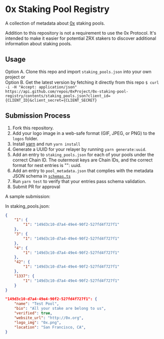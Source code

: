 # 0x Staking Pool Registry

A collection of metadata about [0x](https://0x.org/) staking pools.

Addition to this repository is not a requirement to use the 0x Protocol. It's intended to make it easier for potential ZRX stakers to discover additional information about staking pools.

## Usage

Option A. Clone this repo and import `staking_pools.json` into your own project or  
Option B. Get the latest version by fetching it directly from this repo
`$ curl -i -H "Accept: application/json" https://api.github.com/repos/0xProject/0x-staking-pool-registry/contents/staking_pools.json?client_id={CLIENT_ID}&client_secret={CLIENT_SECRET}`

## Submission Process

1.  Fork this repository.
2.  Add your logo image in a web-safe format (GIF, JPEG, or PNG) to the `logos` folder.
3.  Install [yarn](https://yarnpkg.com) and run `yarn install`
4.  Generate a UUID for your relayer by running `yarn generate:uuid`.
5.  Add an entry to `staking_pools.json` for each of your pools under the correct Chain ID. The outermost keys are Chain IDs, and the correct format for nest entries is "<pool ID>": uuid.
6.  Add an entry to `pool_metadata.json` that complies with the metadata JSON schema in [`schemas.ts`](./schemas.ts)
7.  Run `yarn test` to verify that your entries pass schema validation.
8.  Submit PR for approval

A sample submission:

In staking_pools.json:
```json
{
    "1": {
        "1": "149d3c10-d7a4-49e4-90f2-527fd4f727f1"
    },
    "3": {
        "1": "149d3c10-d7a4-49e4-90f2-527fd4f727f1"
    },
    "4": {
        "1": "149d3c10-d7a4-49e4-90f2-527fd4f727f1"
    },
    "42": {
        "1": "149d3c10-d7a4-49e4-90f2-527fd4f727f1"
    },
    "1337": {
        "1": "149d3c10-d7a4-49e4-90f2-527fd4f727f1"
    }
}

```

```json
"149d3c10-d7a4-49e4-90f2-527fd4f727f1": {
    "name": "Test Pool",
    "bio": "All your stake are belong to us",
    "verified": true,
    "website_url": "http://0x.org",
    "logo_img": "0x.png",
    "location": "San Francisco, CA",
}
```
